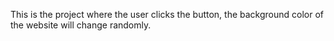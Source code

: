 This is the project where the user clicks the button, the background color of the website will change randomly.
